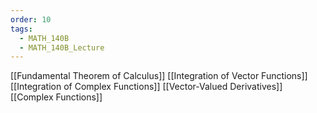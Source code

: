 ```yaml
---
order: 10
tags:
  - MATH_140B
  - MATH_140B_Lecture
---
```

[[Fundamental Theorem of Calculus]]
[[Integration of Vector Functions]]
[[Integration of Complex Functions]]
[[Vector-Valued Derivatives]]
[[Complex Functions]]
